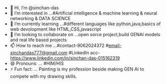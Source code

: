 - 👋 Hi, I’m @sinchan-das
- 👀 I’m interested in ...#Artificial intelligence & machine learning & neural networking & DATA SCIENCE
- 🌱 I’m currently learning ...#different languages like python,java,basics of web devolopment like HTML,CSS,javascript
- 💞️ I’m looking to collaborate on ...open sorce project,build GENAI models and real life based projects
- 📫 How to reach me ...#contact-9062024372 #email-sinchandas777@gmail.com #LinkedIn acc-https://www.linkedin.com/in/sinchan-das-015162319  
- 😄 Pronouns: ... #HIM/HIS
- ⚡ Fun fact: ... Painting is my profession beside making GEN AI to compete with my drawing skills.

<!---
sincham-das/sincham-das is a ✨ special ✨ repository because its `README.md` (this file) appears on your GitHub profile.
You can click the Preview link to take a look at your changes.
--->
